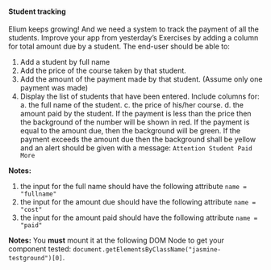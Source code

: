#### Student tracking

Elium keeps growing! And we need a system to track the payment of all the students. Improve your app from yesterday’s Exercises by adding a column for total amount due by a student. The end-user should be able to: 
1. Add a student by full name
2. Add the price of the course taken by that student.
3. Add the amount of the payment made by that student.  (Assume only one payment was made)
4. Display the list of students that have been entered.  Include columns for:
    a. the full name of the student.
    c. the price of his/her course.
    d. the amount paid by the student. If the payment is less than the price then the background of the number will be shown in red. If the payment is equal to the amount due, then the background will be green. If the payment exceeds the amount due then the background shall be yellow and an alert should be given with a message: ```Attention Student Paid More```

**Notes:**
1. the input for the full name should have the following attribute ```name = "fullname"```
2. the input for the amount due should have the following attribute ```name = "cost"```
3. the input for the amount paid should have the following attribute ```name = "paid"```

**Notes:** You **must** mount it at the following DOM Node to get your component tested: ```document.getElementsByClassName("jasmine-testground")[0]```.
